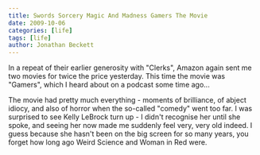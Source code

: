 ```yaml
---
title: Swords Sorcery Magic And Madness Gamers The Movie
date: 2009-10-06
categories: [life]
tags: [life]
author: Jonathan Beckett
---
```


In a repeat of their earlier generosity with "Clerks", Amazon again sent me two movies for twice the price yesterday. This time the movie was "Gamers", which I heard about on a podcast some time ago...

The movie had pretty much everything - moments of brilliance, of abject idiocy, and also of horror when the so-called "comedy" went too far. I was surprised to see Kelly LeBrock turn up - I didn't recognise her until she spoke, and seeing her now made me suddenly feel very, very old indeed. I guess because she hasn't been on the big screen for so many years, you forget how long ago Weird Science and Woman in Red were.